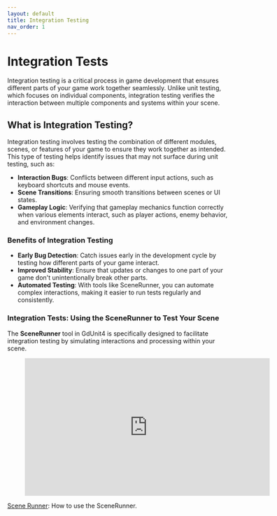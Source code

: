 ```yaml
---
layout: default
title: Integration Testing
nav_order: 1
---
```


# Integration Tests

Integration testing is a critical process in game development that ensures different parts of your game work together seamlessly. Unlike unit testing,
which focuses on individual components, integration testing verifies the interaction between multiple components and systems within your scene.

## What is Integration Testing?

Integration testing involves testing the combination of different modules, scenes, or features of your game to ensure they work together as intended.
This type of testing helps identify issues that may not surface during unit testing, such as:

- **Interaction Bugs**: Conflicts between different input actions, such as keyboard shortcuts and mouse events.
- **Scene Transitions**: Ensuring smooth transitions between scenes or UI states.
- **Gameplay Logic**: Verifying that gameplay mechanics function correctly when various elements interact, such as player actions, enemy behavior,
and environment changes.

### Benefits of Integration Testing

- **Early Bug Detection**: Catch issues early in the development cycle by testing how different parts of your game interact.
- **Improved Stability**: Ensure that updates or changes to one part of your game don't unintentionally break other parts.
- **Automated Testing**: With tools like SceneRunner, you can automate complex interactions, making it easier to run tests regularly and consistently.

### Integration Tests: Using the SceneRunner to Test Your Scene

The **SceneRunner** tool in GdUnit4 is specifically designed to facilitate integration testing by simulating interactions and processing within your scene.

<figure class="video_container">
    <iframe width="560" height="315"
        src="https://www.youtube.com/embed/m6tYigD6Oe0?si=SgdLorwkoIGTJvNI"
        title="YouTube video player" frameborder="0"
        allow="accelerometer; autoplay; clipboard-write; encrypted-media; gyroscope; picture-in-picture; web-share" allowfullscreen>
    </iframe>
</figure>

[Scene Runner]({{site.baseurl}}/advanced_testing/sceneRunner/#scene-runner): How to use the SceneRunner.
